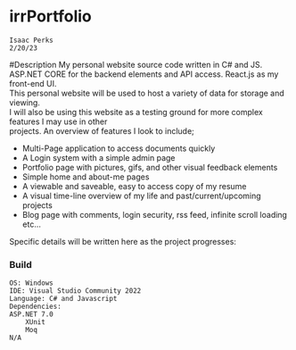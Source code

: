 # irrPortfolio
	Isaac Perks
	2/20/23

#Description
My personal website source code written in C# and JS.   
ASP.NET CORE for the backend elements and API access. React.js as my front-end UI.      
This personal website will be used to host a variety of data for storage and viewing.   
I will also be using this website as a testing ground for more complex features I may use in other   
projects. An overview of features I look to include;   
- Multi-Page application to access documents quickly   
- A Login system with a simple admin page   
- Portfolio page with pictures, gifs, and other visual feedback elements   
- Simple home and about-me pages   
- A viewable and saveable, easy to access copy of my resume  
- A visual time-line overview of my life and past/current/upcoming projects   
- Blog page with comments, login security, rss feed, infinite scroll loading etc...   
   

Specific details will be written here as the project progresses:   

### Build
	OS: Windows
	IDE: Visual Studio Community 2022   
	Language: C# and Javascript   
	Dependencies: 
	ASP.NET 7.0
		XUnit
		Moq
	N/A